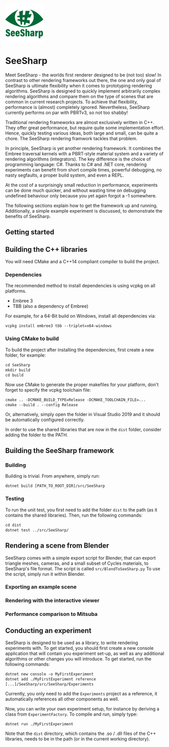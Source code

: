 <img src="logo.png" width=120 height=120 alt="SeeSharp Logo" />

# SeeSharp

Meet SeeSharp - the worlds first renderer designed to be (not too) slow!
In contrast to other rendering frameworks out there, the one and only goal of SeeSharp is
ultimate flexibility when it comes to prototyping rendering algorithms.
SeeSharp is designed to quickly implement arbitrarily complex rendering algorithms and compare them
on the type of scenes that are common in current research projects.
To achieve that flexibility, performance is (almost) completely ignored.
Nevertheless, SeeSharp currently performs on par with PBRTv3, so not too shabby!

Traditional rendering frameworks are almost exclusively written in C++. They offer great
performance, but require quite some implementation effort. Hence, quickly testing various
ideas, both large and small, can be quite a chore. The SeeSharp rendering framwork tackles
that problem.

In principle, SeeSharp is yet another rendering framework. It combines the Embree traversal
kernels with a PBRT-style material system and a variety of rendering algorithms (integrators).
The key difference is the choice of programming language: C#. Thanks to C# and .NET core,
rendering experiments can benefit from short compile times, powerful debugging, no nasty
segfaults, a proper build system, and even a REPL.

At the cost of a surprisingly small reduction in performance, experiments can be done much
quicker, and without wasting time on debugging undefined behaviour only because you yet again forgot a -1 somewhere.

The following sections explain how to get the framework up and running. Additionally, a simple
example experiment is discussed, to demonstrate the benefits of SeeSharp.

## Getting started

## Building the C++ libraries

You will need CMake and a C++14 compliant compiler to build the project.

### Dependencies

The recommended method to install dependencies is using vcpkg on all platforms.

- Embree 3
- TBB (also a dependency of Embree)

For example, for a 64-Bit build on Windows, install all dependencies via:

```
vcpkg install embree3 tbb --triplet=x64-windows
```

### Using CMake to build

To build the project after installing the dependencies, first create a new folder, for example:

```
cd SeeSharp
mkdir build
cd build
```

Now use CMake to generate the proper makefiles for your platform, don't forget to specify the vcpkg toolchain file:

```
cmake .. -DCMAKE_BUILD_TYPE=Release -DCMAKE_TOOLCHAIN_FILE=...
cmake --build . --config Release
```

Or, alternatively, simply open the folder in Visual Studio 2019 and it should be automatically configured correctly.

In order to use the shared libraries that are now in the `dist` folder, consider adding the folder to the PATH.

## Building the SeeSharp framework

### Building

Building is trivial. From anywhere, simply run:

```
dotnet build [PATH_TO_ROOT_DIR]/src/SeeSharp
```

### Testing

To run the unit test, you first need to add the folder `dist` to the path (as it contains the shared libraries).
Then, run the following commands:

```
cd dist
dotnet test ../src/SeeSharp/
```

## Rendering a scene from Blender

SeeSharp comes with a simple export script for Blender, that can export triangle meshes, cameras,
and a small subset of Cycles materials, to SeeSharp's file format. The script is called
`src/BlendToSeeSharp.py`
To use the script, simply run it within Blender.

### Exporting an example scene

### Rendering with the interactive viewer

### Performance comparison to Mitsuba

## Conducting an experiment

SeeSharp is designed to be used as a library, to write rendering experiments with. To get started, you should first create a new console application that will contain you experiment set-up, as well as any additional algorithms or other changes you will introduce.
To get started, run the following commands:

```
dotnet new console -o MyFirstExperiment
dotnet add ./MyFirstExperiment reference [...]/SeeSharp/src/SeeSharp/Experiments
```

Currently, you only need to add the `Experiments` project as a reference, it automatically references all other components as well.

Now, you can write your own experiment setup, for instance by deriving a class from `ExperimentFactory`.
To compile and run, simply type:

```
dotnet run ./MyFirstExperiment
```

Note that the `dist` directory, which contains the .so / .dll files of the C++ libraries, needs to be in the path (or in the current working directory).
